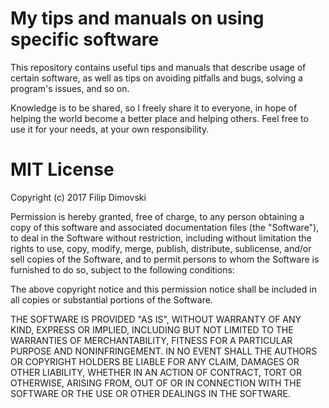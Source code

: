 # My tips and manuals on using specific software

This repository contains useful tips and manuals that describe usage of
certain software, as well as tips on avoiding pitfalls and bugs, solving
a program's issues, and so on.

Knowledge is to be shared, so I freely share it to everyone, in hope of
helping the world become a better place and helping others. Feel free to
use it for your needs, at your own responsibility.


# MIT License

Copyright (c) 2017 Filip Dimovski

Permission is hereby granted, free of charge, to any person obtaining a copy
of this software and associated documentation files (the "Software"), to deal
in the Software without restriction, including without limitation the rights
to use, copy, modify, merge, publish, distribute, sublicense, and/or sell
copies of the Software, and to permit persons to whom the Software is
furnished to do so, subject to the following conditions:

The above copyright notice and this permission notice shall be included in all
copies or substantial portions of the Software.

THE SOFTWARE IS PROVIDED "AS IS", WITHOUT WARRANTY OF ANY KIND, EXPRESS OR
IMPLIED, INCLUDING BUT NOT LIMITED TO THE WARRANTIES OF MERCHANTABILITY,
FITNESS FOR A PARTICULAR PURPOSE AND NONINFRINGEMENT. IN NO EVENT SHALL THE
AUTHORS OR COPYRIGHT HOLDERS BE LIABLE FOR ANY CLAIM, DAMAGES OR OTHER
LIABILITY, WHETHER IN AN ACTION OF CONTRACT, TORT OR OTHERWISE, ARISING FROM,
OUT OF OR IN CONNECTION WITH THE SOFTWARE OR THE USE OR OTHER DEALINGS IN THE
SOFTWARE.
